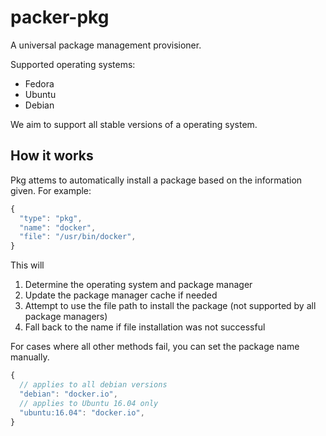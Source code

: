 # packer-pkg

A universal package management provisioner.

Supported operating systems:

* Fedora
* Ubuntu
* Debian

We aim to support all stable versions of a operating system.

## How it works

Pkg attems to automatically install a package based on the information given. For example:

```javascript
{
  "type": "pkg",
  "name": "docker",
  "file": "/usr/bin/docker",
}
```

This will

1. Determine the operating system and package manager
2. Update the package manager cache if needed
3. Attempt to use the file path to install the package (not supported by all package managers)
4. Fall back to the name if file installation was not successful

For cases where all other methods fail, you can set the package name manually.

```javascript
{
  // applies to all debian versions
  "debian": "docker.io",
  // applies to Ubuntu 16.04 only
  "ubuntu:16.04": "docker.io",
}
```